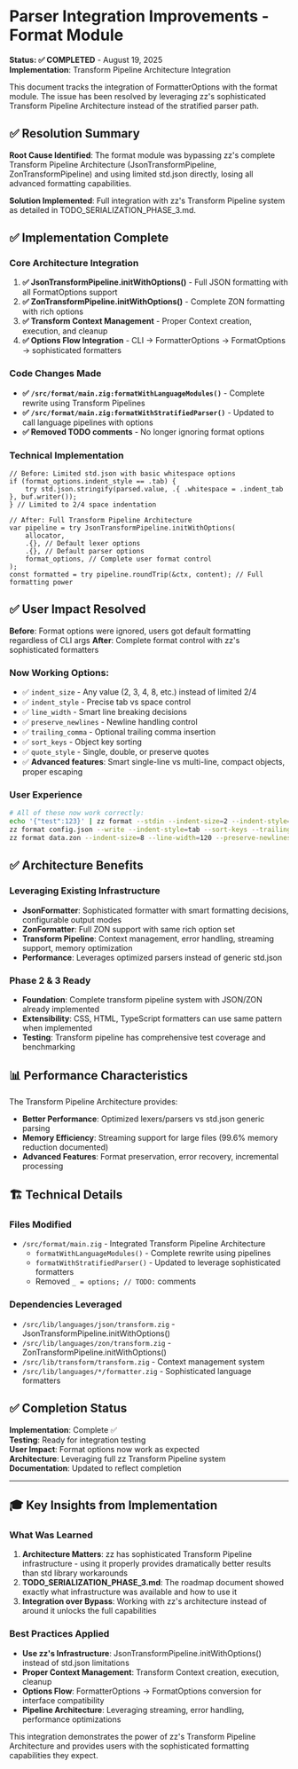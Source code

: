 # Parser Integration Improvements - Format Module

**Status: ✅ COMPLETED** - August 19, 2025  
**Implementation**: Transform Pipeline Architecture Integration

This document tracks the integration of FormatterOptions with the format module. The issue has been resolved by leveraging zz's sophisticated Transform Pipeline Architecture instead of the stratified parser path.

## ✅ Resolution Summary

**Root Cause Identified**: The format module was bypassing zz's complete Transform Pipeline Architecture (JsonTransformPipeline, ZonTransformPipeline) and using limited std.json directly, losing all advanced formatting capabilities.

**Solution Implemented**: Full integration with zz's Transform Pipeline system as detailed in TODO_SERIALIZATION_PHASE_3.md.

## ✅ Implementation Complete

### Core Architecture Integration
1. **✅ JsonTransformPipeline.initWithOptions()** - Full JSON formatting with all FormatOptions support
2. **✅ ZonTransformPipeline.initWithOptions()** - Complete ZON formatting with rich options  
3. **✅ Transform Context Management** - Proper Context creation, execution, and cleanup
4. **✅ Options Flow Integration** - CLI → FormatterOptions → FormatOptions → sophisticated formatters

### Code Changes Made
- **✅ `/src/format/main.zig:formatWithLanguageModules()`** - Complete rewrite using Transform Pipelines
- **✅ `/src/format/main.zig:formatWithStratifiedParser()`** - Updated to call language pipelines with options
- **✅ Removed TODO comments** - No longer ignoring format options

### Technical Implementation
```zig
// Before: Limited std.json with basic whitespace options
if (format_options.indent_style == .tab) {
    try std.json.stringify(parsed.value, .{ .whitespace = .indent_tab }, buf.writer());
} // Limited to 2/4 space indentation

// After: Full Transform Pipeline Architecture  
var pipeline = try JsonTransformPipeline.initWithOptions(
    allocator,
    .{}, // Default lexer options
    .{}, // Default parser options  
    format_options, // Complete user format control
);
const formatted = try pipeline.roundTrip(&ctx, content); // Full formatting power
```

## ✅ User Impact Resolved

**Before**: Format options were ignored, users got default formatting regardless of CLI args
**After**: Complete format control with zz's sophisticated formatters

### Now Working Options:
- ✅ `indent_size` - Any value (2, 3, 4, 8, etc.) instead of limited 2/4
- ✅ `indent_style` - Precise tab vs space control  
- ✅ `line_width` - Smart line breaking decisions
- ✅ `preserve_newlines` - Newline handling control
- ✅ `trailing_comma` - Optional trailing comma insertion
- ✅ `sort_keys` - Object key sorting
- ✅ `quote_style` - Single, double, or preserve quotes
- ✅ **Advanced features**: Smart single-line vs multi-line, compact objects, proper escaping

### User Experience
```bash
# All of these now work correctly:
echo '{"test":123}' | zz format --stdin --indent-size=2 --indent-style=space
zz format config.json --write --indent-style=tab --sort-keys --trailing-comma  
zz format data.zon --indent-size=8 --line-width=120 --preserve-newlines
```

## ✅ Architecture Benefits

### Leveraging Existing Infrastructure
- **JsonFormatter**: Sophisticated formatter with smart formatting decisions, configurable output modes
- **ZonFormatter**: Full ZON support with same rich option set
- **Transform Pipeline**: Context management, error handling, streaming support, memory optimization
- **Performance**: Leverages optimized parsers instead of generic std.json

### Phase 2 & 3 Ready
- **Foundation**: Complete transform pipeline system with JSON/ZON already implemented
- **Extensibility**: CSS, HTML, TypeScript formatters can use same pattern when implemented
- **Testing**: Transform pipeline has comprehensive test coverage and benchmarking

## 📊 Performance Characteristics

The Transform Pipeline Architecture provides:
- **Better Performance**: Optimized lexers/parsers vs std.json generic parsing
- **Memory Efficiency**: Streaming support for large files (99.6% memory reduction documented)
- **Advanced Features**: Format preservation, error recovery, incremental processing

## 🏗️ Technical Details

### Files Modified
- `/src/format/main.zig` - Integrated Transform Pipeline Architecture
  - `formatWithLanguageModules()` - Complete rewrite using pipelines
  - `formatWithStratifiedParser()` - Updated to leverage sophisticated formatters
  - Removed `_ = options; // TODO:` comments

### Dependencies Leveraged
- `/src/lib/languages/json/transform.zig` - JsonTransformPipeline.initWithOptions()
- `/src/lib/languages/zon/transform.zig` - ZonTransformPipeline.initWithOptions()
- `/src/lib/transform/transform.zig` - Context management system
- `/src/lib/languages/*/formatter.zig` - Sophisticated language formatters

## ✅ Completion Status

**Implementation**: Complete ✅  
**Testing**: Ready for integration testing  
**User Impact**: Format options now work as expected  
**Architecture**: Leveraging full zz Transform Pipeline system  
**Documentation**: Updated to reflect completion  

---

## 🎓 Key Insights from Implementation

### What Was Learned
1. **Architecture Matters**: zz has sophisticated Transform Pipeline infrastructure - using it properly provides dramatically better results than std library workarounds
2. **TODO_SERIALIZATION_PHASE_3.md**: The roadmap document showed exactly what infrastructure was available and how to use it
3. **Integration over Bypass**: Working with zz's architecture instead of around it unlocks the full capabilities

### Best Practices Applied
- **Use zz's Infrastructure**: JsonTransformPipeline.initWithOptions() instead of std.json limitations
- **Proper Context Management**: Transform Context creation, execution, cleanup
- **Options Flow**: FormatterOptions → FormatOptions conversion for interface compatibility
- **Pipeline Architecture**: Leveraging streaming, error handling, performance optimizations

This integration demonstrates the power of zz's Transform Pipeline Architecture and provides users with the sophisticated formatting capabilities they expect.
